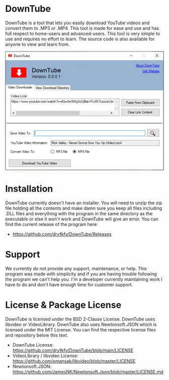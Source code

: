 # DownTube
DownTube is a tool that lets you easily download YouTube videos and convert them to .MP3 or .MP4. This tool is made for ease and use and has full respect to home-users and advanced-users. This tool is very simple to use and requires no effort to learn. The source code is also available for anyone to view and learn from.

![](Preview.PNG)

# Installation
DownTube currently doesn't have an installer. You will need to unzip the zip file holding all the contents and make damn sure you keep all files including .DLL files and everything with the program in the same directory as the executable or else it won't work and DownTube will give an error. You can find the current release of the program here:

- https://github.com/dryfkfy/DownTube/Releases

# Support
We currently do not provide any support, maintenance, or help. This program was made with simplicity and if you are having trouble following the program we can't help you. I'm a developer currently maintaining work I have to do and don't have enough time for customer support.

# License & Package License
DownTube is licensed under the BSD 2-Clause License. DownTube uses libvideo or VideoLibrary. DownTube also uses Newtonsoft.JSON which is licensed under the MIT License. You can find the respective license files and repository below this text.

- DownTube License: https://github.com/dryfkfy/DownTube/blob/main/LICENSE
- VideoLibrary / libvideo License: https://github.com/omansak/libvideo/blob/master/LICENSE
- Newtonsoft.JSON: https://github.com/JamesNK/Newtonsoft.Json/blob/master/LICENSE.md
